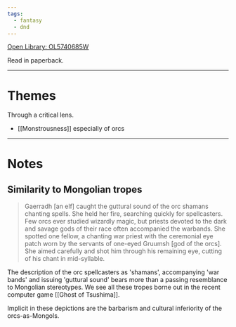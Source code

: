 ```yaml
---
tags:
  - fantasy
  - dnd
---
```

[Open Library: OL5740685W](https://openlibrary.org/works/OL5740685W/Forsaken_house)

Read in paperback.

---

# Themes

Through a critical lens.

* [[Monstrousness]] especially of orcs

---

# Notes

## Similarity to Mongolian tropes

> Gaerradh [an elf] caught the guttural sound of the orc shamans chanting spells. She held her fire, searching quickly for spellcasters. Few orcs ever studied wizardly magic, but priests devoted to the dark and savage gods of their race often accompanied the warbands. She spotted one fellow, a chanting war priest with the ceremonial eye patch worn by the servants of one-eyed Gruumsh [god of the orcs]. She aimed carefully and shot him through his remaining eye, cutting of his chant in mid-syllable.

The description of the orc spellcasters as 'shamans', accompanying 'war bands' and issuing 'guttural sound' bears more than a passing resemblance to Mongolian stereotypes. We see all these tropes borne out in the recent computer game [[Ghost of Tsushima]].

Implicit in these depictions are the barbarism and cultural inferiority of the orcs-as-Mongols.
